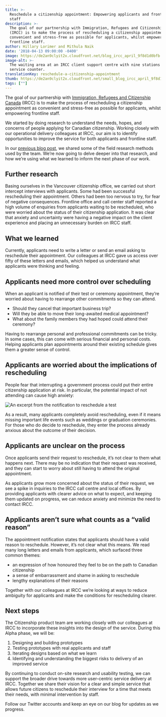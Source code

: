 ```yaml
---
title: >-
  Reschedule a citizenship appointment: Empowering applicants and frontline
  staff
description: >-
  The goal of our partnership with Immigration, Refugees and Citizenship Canada
  (IRCC) is to make the process of rescheduling a citizenship appointment as
  convenient and stress-free as possible for applicants, whilst empowering
  frontline staff.
author: Hillary Lorimer and Mithula Naik
date: '2018-04-13 09:00:00 -0400'
image: https://de2an9clyit2x.cloudfront.net/blog_ircc_april_9f8d1d0bfb.jpg
image-alt: >-
  The waiting area at an IRCC client support centre with nine stations at the
  service counter.
translationKey: reschedule-a-citizenship-appointment
thumb: https://de2an9clyit2x.cloudfront.net/small_blog_ircc_april_9f8d1d0bfb.jpg
tags: [""]
---
```


The goal of our partnership with [Immigration, Refugees and Citizenship Canada](https://www.canada.ca/en/immigration-refugees-citizenship.html) (IRCC) is to make the process of rescheduling a citizenship appointment as convenient and stress-free as possible for applicants, whilst empowering frontline staff.

We started by doing research to understand the needs, hopes, and concerns of people applying for Canadian citizenship. Working closely with our operational delivery colleagues at IRCC, our aim is to identify opportunities to improve the service for both applicants and frontline staff.

In our [previous blog post](https://digital.canada.ca/2017/10/24/framing-a-design-problem/), we shared some of the field research methods used by the team. We’re now going to delve deeper into that research, and how we’re using what we learned to inform the next phase of our work.

## Further research

Basing ourselves in the Vancouver citizenship office, we carried out short intercept interviews with applicants. Some had been successful rescheduling their appointment. Others had been too nervous to try, for fear of negative consequences. Frontline office and call center staff reported a high volume of enquiries from applicants waiting to be rescheduled, who were worried about the status of their citizenship application. It was clear that anxiety and uncertainty were having a negative impact on the client experience and placing an unnecessary burden on IRCC staff.

## What we learned

Currently, applicants need to write a letter or send an email asking to reschedule their appointment. Our colleagues at IRCC gave us access over fifty of these letters and emails, which helped us understand what applicants were thinking and feeling.

## Applicants need more control over scheduling

When an applicant is notified of their test or ceremony appointment, they’re worried about having to rearrange other commitments so they can attend.

* Should they cancel that important business trip?
* Will they be able to move their long-awaited medical appointment?
* What about the family members they had hoped could attend their ceremony?

Having to rearrange personal and professional commitments can be tricky. In some cases, this can come with serious financial and personal costs. Helping applicants plan appointments around their existing schedule gives them a greater sense of control.

## Applicants are worried about the implications of rescheduling

People fear that interrupting a government process could put their entire citizenship application at risk. In particular, the potential impact of not attending can cause high anxiety:

<img alt="An excerpt from the notification to reschedule a test" src="/img/cds/english-01.svg">

As a result, many applicants completely avoid rescheduling, even if it means missing important life events such as weddings or graduation ceremonies. For those who do decide to reschedule, they enter the process already anxious about the outcome of their decision.

## Applicants are unclear on the process

Once applicants send their request to reschedule, it’s not clear to them what happens next. There may be no indication that their request was received, and they can start to worry about still having to attend the original appointment.

As applicants grow more concerned about the status of their request, we see a spike in inquiries to the IRCC call centre and local offices. By providing applicants with clearer advice on what to expect, and keeping them updated on progress, we can reduce anxiety and minimize the need to contact IRCC.

## Applicants aren’t sure what counts as a “valid reason”

The appointment notification states that applicants should have a valid reason to reschedule. However, it’s not clear what this means. We read many long letters and emails from applicants, which surfaced three common themes:

* an expression of how honoured they feel to be on the path to Canadian citizenship
* a sense of embarrassment and shame in asking to reschedule
* lengthy explanations of their reasons

Together with our colleagues at IRCC we’re looking at ways to reduce ambiguity for applicants and make the conditions for rescheduling clearer.

## Next steps

The Citizenship product team are working closely with our colleagues at IRCC to incorporate these insights into the design of the service. During this Alpha phase, we will be:

1. Designing and building prototypes
2. Testing prototypes with real applicants and staff
3. Iterating designs based on what we learn
4. Identifying and understanding the biggest risks to delivery of an improved service

By continuing to conduct on-site research and usability testing, we can support the broader drive towards more user-centric service delivery at IRCC. Together we share their vision for a clear and simple service that allows future citizens to reschedule their interview for a time that meets their needs, with minimal intervention by staff.

Follow our Twitter accounts and keep an eye on our blog for updates as we progress.

